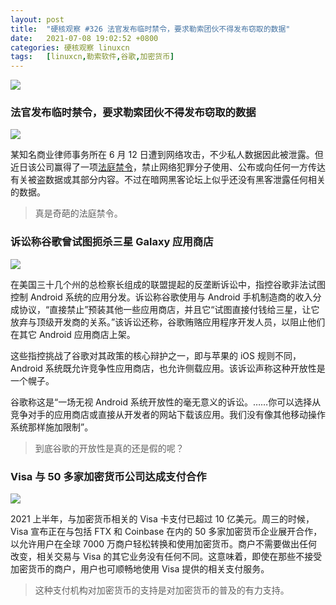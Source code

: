 ```yaml
---
layout: post
title:	"硬核观察 #326 法官发布临时禁令，要求勒索团伙不得发布窃取的数据"
date:	2021-07-08 19:02:52 +0800 
categories:	硬核观察 linuxcn 
tags:	[linuxcn,勒索软件,谷歌,加密货币]
---
```



![](/Asserts/Images//attachment/album/202107/08/190159hi6spzfpqlandppp.jpg)


### 法官发布临时禁令，要求勒索团伙不得发布窃取的数据


![](/Asserts/Images//attachment/album/202107/08/190221actb77m8u7k578k3.jpg)


某知名商业律师事务所在 6 月 12 日遭到网络攻击，不少私人数据因此被泄露。但近日该公司赢得了一项[法庭禁令](https://www.judiciary.uk/judgments/new-square-limited-v-person-or-persons-unknown-privacy-order/)，禁止网络犯罪分子使用、公布或向任何一方传达有关被盗数据或其部分内容。不过在暗网黑客论坛上似乎还没有黑客泄露任何相关的数据。



> 
> 真是奇葩的法庭禁令。
> 
> 
> 


### 诉讼称谷歌曾试图扼杀三星 Galaxy 应用商店


![](/Asserts/Images//attachment/album/202107/08/190233a4rrlrrb1ihp9n0h.jpg)


在美国三十几个州的总检察长组成的联盟提起的反垄断诉讼中，指控谷歌非法试图控制 Android 系统的应用分发。诉讼称谷歌使用与 Android 手机制造商的收入分成协议，“直接禁止”预装其他一些应用商店，并且它“试图直接付钱给三星，让它放弃与顶级开发商的关系。”该诉讼还称，谷歌贿赂应用程序开发人员，以阻止他们在其它 Android 应用商店上架。


这些指控挑战了谷歌对其政策的核心辩护之一，即与苹果的 iOS 规则不同，Android 系统既允许竞争性应用商店，也允许侧载应用。该诉讼声称这种开放性是一个幌子。


谷歌称这是“一场无视 Android 系统开放性的毫无意义的诉讼。……你可以选择从竞争对手的应用商店或直接从开发者的网站下载该应用。我们没有像其他移动操作系统那样施加限制”。



> 
> 到底谷歌的开放性是真的还是假的呢？
> 
> 
> 


### Visa 与 50 多家加密货币公司达成支付合作


![](/Asserts/Images//attachment/album/202107/08/190240b2ab4u9isfhai2i3.jpg)


2021 上半年，与加密货币相关的 Visa 卡支付已超过 10 亿美元。周三的时候，Visa 宣布正在与包括 FTX 和 Coinbase 在内的 50 多家加密货币企业展开合作，以允许用户在全球 7000 万商户轻松转换和使用加密货币。商户不需要做出任何改变，相关交易与 Visa 的其它业务没有任何不同。这意味着，即使在那些不接受加密货币的商户，用户也可顺畅地使用 Visa 提供的相关支付服务。



> 
> 这种支付机构对加密货币的支持是对加密货币的普及的有力支持。
> 
> 
>
